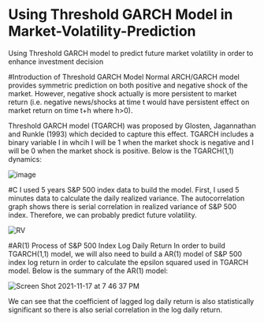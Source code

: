 # Using Threshold GARCH Model in Market-Volatility-Prediction
Using Threshold GARCH model to predict future market volatility in order to enhance investment decision

#Introduction of Threshold GARCH Model 
Normal ARCH/GARCH model provides symmetric prediction on both positive and negative shock of the market. However, negative shock actually is more persistent to market return (i.e. negative news/shocks at time t would have persistent effect on market return on time t+h where h>0).

Threshold GARCH model (TGARCH) was proposed by Glosten, Jagannathan and Runkle (1993) which decided to capture this effect. TGARCH includes a binary variable I in whcih I will be 1 when the market shock is negative and I will be 0 when the market shock is positive. Below is the TGARCH(1,1) dynamics:

![image](https://user-images.githubusercontent.com/80605152/142313495-ef0f2b05-dea9-4d89-9fcf-04101eefbf53.png)

#C
I used 5 years S&P 500 index data to build the model. First, I used 5 minutes data to calculate the daily realized variance. The autocorrelation graph shows there is serial correlation in realized variance of S&P 500 index. Therefore, we can probably predict future volatility.

![RV](https://user-images.githubusercontent.com/80605152/142336568-3a5a39c7-5f34-4ec0-825f-f821652bc804.jpg)

#AR(1) Process of S&P 500 Index Log Daily Return
In order to build TGARCH(1,1) model, we will also need to build a AR(1) model of  S&P 500 index log return in order to calculate the epsilon squared used in TGARCH model. Below is the summary of the AR(1) model:

![Screen Shot 2021-11-17 at 7 46 37 PM](https://user-images.githubusercontent.com/80605152/142336215-82f009ef-3538-4649-8316-574953d63ea6.png)

We can see that the coefficient of lagged log daily return is also statistically significant so there is also serial correlation in the log daily return.

